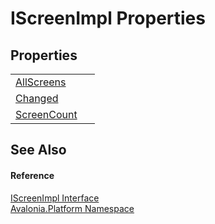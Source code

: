 # IScreenImpl Properties




## Properties
<table>
<tr>
<td><a href="P_Avalonia_Platform_IScreenImpl_AllScreens">AllScreens</a></td>
<td> </td>
</tr>
<tr>
<td><a href="P_Avalonia_Platform_IScreenImpl_Changed">Changed</a></td>
<td> </td>
</tr>
<tr>
<td><a href="P_Avalonia_Platform_IScreenImpl_ScreenCount">ScreenCount</a></td>
<td> </td>
</tr>
</table>

## See Also


#### Reference
<a href="T_Avalonia_Platform_IScreenImpl">IScreenImpl Interface</a>  
<a href="N_Avalonia_Platform">Avalonia.Platform Namespace</a>  
